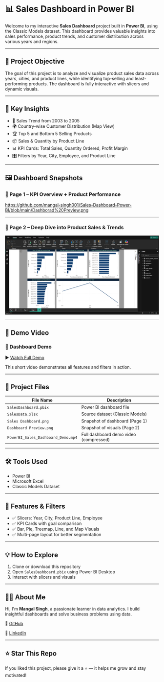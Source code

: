# 📊 Sales Dashboard in Power BI

Welcome to my interactive **Sales Dashboard** project built in **Power BI**, using the Classic Models dataset. This dashboard provides valuable insights into sales performance, product trends, and customer distribution across various years and regions.

---

## 🚀 Project Objective

The goal of this project is to analyze and visualize product sales data across years, cities, and product lines, while identifying top-selling and least-performing products. The dashboard is fully interactive with slicers and dynamic visuals.

---

## 🎯 Key Insights

- 📅 Sales Trend from 2003 to 2005
- 🌍 Country-wise Customer Distribution (Map View)
- 🏆 Top 5 and Bottom 5 Selling Products
- 📦 Sales & Quantity by Product Line
- 📊 KPI Cards: Total Sales, Quantity Ordered, Profit Margin
- 🎛️ Filters by Year, City, Employee, and Product Line

---

## 🖼️ Dashboard Snapshots

### 🔹 Page 1 – KPI Overview + Product Performance


https://github.com/mangal-singh001/Sales-Dashboard-Power-BI/blob/main/Dashborad%20Preview.png



---

### 🔹 Page 2 – Deep Dive into Product Sales & Trends

![Sales Dashboard](https://github.com/mangal-singh001/Sales-Dashboard-Power-BI/blob/main/Sales%20Dashboard.png?raw=true)


---

## 🎥 Demo Video

### 🎥 Dashboard Demo

▶️ [Watch Full Demo](https://github.com/mangal-singh001/Sales-Dashboard-Power-BI/assets/134469955/6dd3d161-c5e9-4b46-89bc-0ebf4efc7aa1)



This short video demonstrates all features and filters in action.

---

## 📁 Project Files

| File Name                         | Description                              |
|----------------------------------|------------------------------------------|
| `SalesDashboard.pbix`            | Power BI dashboard file                  |
| `SalesData.xlsx`                 | Source dataset (Classic Models)          |
| `Sales Dashboard.png`            | Snapshot of dashboard (Page 1)           |
| `Dashboard Preview.png`          | Snapshot of visuals (Page 2)             |
| `PowerBI_Sales_Dashboard_Demo.mp4` | Full dashboard demo video (compressed)  |

---

## 🛠 Tools Used

- Power BI
- Microsoft Excel
- Classic Models Dataset

---

## 📌 Features & Filters

- ✅ Slicers: Year, City, Product Line, Employee
- ✅ KPI Cards with goal comparison
- ✅ Bar, Pie, Treemap, Line, and Map Visuals
- ✅ Multi-page layout for better segmentation

---

## 💡 How to Explore

1. Clone or download this repository
2. Open `SalesDashboard.pbix` using Power BI Desktop
3. Interact with slicers and visuals

---

## 🙋‍♂️ About Me

Hi, I'm **Mangal Singh**, a passionate learner in data analytics. I build insightful dashboards and solve business problems using data.

🔗 [GitHub](https://github.com/mangal-singh001)  

🔗 [LinkedIn](https://www.linkedin.com/in/mangal-singh123/)

---

## ⭐ Star This Repo

If you liked this project, please give it a ⭐ — it helps me grow and stay motivated!

